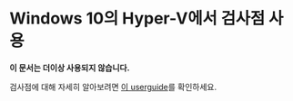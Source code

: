 # Windows 10의 Hyper-V에서 검사점 사용

**이 문서는 더이상 사용되지 않습니다.**

검사점에 대해 자세히 알아보려면 [이 userguide](../user_guide/checkpoints.md)를 확인하세요.



